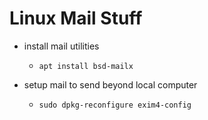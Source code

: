<!-- permalink: 86bdee9c5b482283e4f6cd79a244640e DO NOT DELETE OR EDIT THIS LINE -->
# Linux Mail Stuff

* install mail utilities
 	* `apt install bsd-mailx`

* setup mail to send beyond local computer
	* `sudo dpkg-reconfigure exim4-config`
